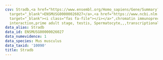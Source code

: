 ```yaml
---
csv: Stradb,<a href="https://www.ensembl.org/Homo_sapiens/Gene/Summary?db=core;g=ENSMUSG00000026027"
  target="_blank">ENSMUSG00000026027</a>,<a href="https://www.ncbi.nlm.nih.gov/pubmed/25450459"
  target="_blank"><i class="fas fa-file"></i></a>",chromatin immunoprecipitation assay,direct
  interaction,prime adult stage, testis, Spermatocyte,,,transcriptional regulation,
data_alias: Stradb
data_id: ENSMUSG00000026027
data_numevidence: 1
data_species: Mus musculus
data_taxid: '10090'
title: Stradb
---
```

